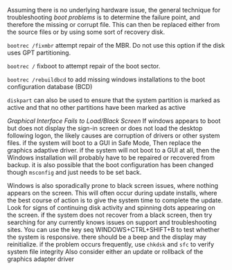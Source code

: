Assuming there is no underlying hardware issue, the general technique for troubleshooting *boot problems* is to determine the failure point, and therefore the missing or corrupt file. This can then be replaced either from the source files or by using some sort of recovery disk.

`bootrec /fixmbr` attempt repair of the MBR. Do not use this option if the disk uses GPT partitioning. 

`bootrec /` fixboot to attempt repair of the boot sector.

`bootrec /rebuildbcd` to add missing windows installations to the boot configuration database (BCD)

`diskpart` can also be used to ensure that the system partition is marked as active and that no other partitions have been marked as active

*Graphical Interface Fails to Load/Black Screen*
If windows appears to boot but does not display the sign-in screen or does not load the desktop following logon, the likely causes are corruption of drivers or other system files. if the system will boot to a GUI in Safe Mode, Then replace the graphics adaptive driver. if the system will not boot to a GUI at all, then the Windows installation will probably have to be repaired or recovered from backup. it is also possible that the boot configuration has been changed though `msconfig` and just needs to be set back.

Windows is also sporadically prone to black screen issues, where nothing appears on the screen. This will often occur during update installs, where the best course of action is to give the system time to complete the update. Look for signs of continuing disk activity and spinning dots appearing on the screen. if the system does not recover from a black screen, then try searching for any currently knows issues on support and troubleshooting sites. You can use the key seq WINDOWS+CTRL+SHIFT+B to test whether the system is responsive. there should be a beep and the display may reinitialize. 
if the problem occurs frequently, use `chkdsk` and `sfc` to verify system file integrity Also consider either an update or rollback of the graphics adapter driver 